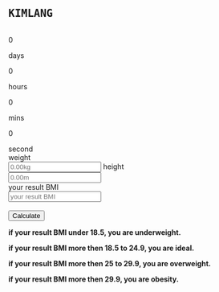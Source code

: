 <!DOCTYPE html>
<html lang="en">
<head>
    <meta charset="UTF-8">
    <meta http-equiv="X-UA-Compatible" content="IE=edge">
    <meta name="viewport" content="width=device-width, initial-scale=1.0">
    <title>Document</title>
    <link rel="stylesheet" href="style.css">
    <script src="java.js" defer></script>
</head>
<body>
    <section class="header">
        <pre><h1 class="countdown-container">KIMLANG </h1></pre>
        <div class="countdown-container">
        <div class="countdown-el day-c">
        <p class="big-text" id="days">0</p>
        <span>days</span>
    </div> 
        <div class="countdown-el hours-c">
        <p class="big-text" id="hours">0</p>
        <span>hours</span>
    </div> 
        <div class="countdown-el mins-c">
        <p class="big-text" id="mins">0</p>
        <span>mins</span>
    </div> 
        <div class="countdown-el second-c">
        <p class="big-text" id="seconds">0</p>
        <span>second</span>
    </div>    
 </div>
 </section>
 <section class="BMI">
<span></span>
    <form action="" method="post" id="MyForm">
        <div class="row">
        <span>
            <label for="weight">weight</label><br><input class="basic-slide" type="number" id="weight" placeholder="0.00kg" required>
        </span>
           <span> <label for="height">height</label><br><input class="basic-slide" type="text" id="height" placeholder="0.00m" required>
        </span><br>
           <span><label for="volume">your result BMI</label><br><input class="basic-slide" type="number" id="volume" placeholder="your result BMI" >
        </span><br>
            <br><input type="submit" value="Calculate" id="submit" class="format-button"> </form>
            </span>
        </div>
            <script>
        function volume_sphere()
            {
             var volume;    
             var weight = document.getElementById('weight').value;
             var height = document.getElementById('height').value;
             var volume = weight / (height**2);
             var volume = volume.toFixed(4);
             document.getElementById('volume').value = volume;
             return false;
            } 
           window.onload = document.getElementById('MyForm').onsubmit = volume_sphere;
    </script>
    <b><p>if your result BMI under 18.5, you are underweight.</p>
    <p>if your result BMI more then 18.5 to 24.9, you are ideal.</p>
    <p>if your result BMI more then 25 to 29.9, you are overweight.</p>
    <p>if your result BMI more then 29.9, you are obesity.</p>
   </b>
</section>
</body>
</html>
